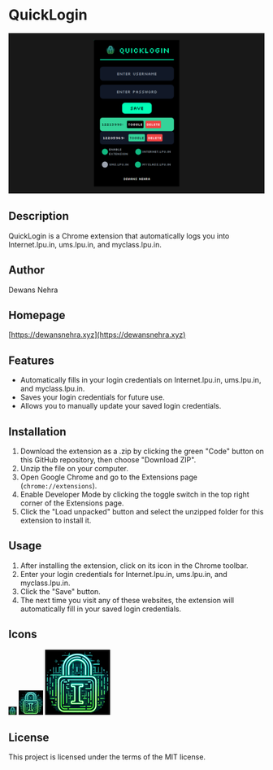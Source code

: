 # QuickLogin

![QuickLogin](./Frame1.png)

## Description

QuickLogin is a Chrome extension that automatically logs you into Internet.lpu.in, ums.lpu.in, and myclass.lpu.in.

## Author

Dewans Nehra

## Homepage

[https://dewansnehra.xyz](https://dewansnehra.xyz)

## Features

- Automatically fills in your login credentials on Internet.lpu.in, ums.lpu.in, and myclass.lpu.in.
- Saves your login credentials for future use.
- Allows you to manually update your saved login credentials.

## Installation

1. Download the extension as a .zip by clicking the green "Code" button on this GitHub repository, then choose "Download ZIP".
2. Unzip the file on your computer.
3. Open Google Chrome and go to the Extensions page (`chrome://extensions`).
4. Enable Developer Mode by clicking the toggle switch in the top right corner of the Extensions page.
5. Click the "Load unpacked" button and select the unzipped folder for this extension to install it.

## Usage

1. After installing the extension, click on its icon in the Chrome toolbar.
2. Enter your login credentials for Internet.lpu.in, ums.lpu.in, and myclass.lpu.in.
3. Click the "Save" button.
4. The next time you visit any of these websites, the extension will automatically fill in your saved login credentials.

## Icons

![16x16](./icons/quicklogin16.png)
![48x48](./icons/quicklogin48.png)
![128x128](./icons/quicklogin128.png)

## License

This project is licensed under the terms of the MIT license.